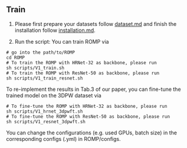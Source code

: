 ## Train

1. Please first prepare your datasets follow [dataset.md](dataset.md) and finish the installation follow [installation.md](installation.md).

2. Run the script:
You can train ROMP via
```
# go into the path/to/ROMP
cd ROMP
# To train the ROMP with HRNet-32 as backbone, please run
sh scripts/V1_train.sh
# To train the ROMP with ResNet-50 as backbone, please run
sh scripts/V1_train_resnet.sh
```
To re-implement the results in Tab.3 of our paper, you can fine-tune the trained model on the 3DPW dataset via
```
# To fine-tune the ROMP with HRNet-32 as backbone, please run
sh scripts/V1_hrnet_3dpwft.sh
# To fine-tune the ROMP with ResNet-50 as backbone, please run
sh scripts/V1_resnet_3dpwft.sh
```
You can change the configurations (e.g. used GPUs, batch size) in the corresponding configs (.yml) in ROMP/configs.
